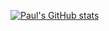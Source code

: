 [![Paul's GitHub stats](https://github-readme-stats.vercel.app/api?username=pmorgan3)](https://github.com/anuraghazra/github-readme-stats)
